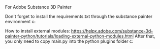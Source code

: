 For Adobe Substance 3D Painter

Don't forget to install the requirements.txt through the substance painter environment c:

How to install external modules: https://helpx.adobe.com/substance-3d-painter-python/tutorials/loading-external-python-modules.html
After that, you only need to copy main.py into the python plugins folder c:
